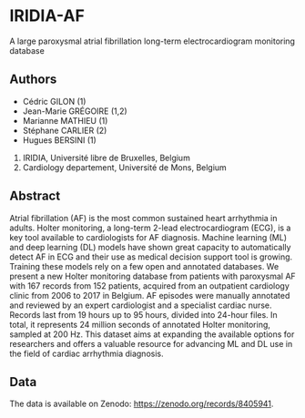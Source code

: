 # IRIDIA-AF

A large paroxysmal atrial fibrillation long-term electrocardiogram monitoring database
## Authors

- Cédric GILON (1)
- Jean-Marie GRÉGOIRE (1,2)
- Marianne MATHIEU (1)
- Stéphane CARLIER (2)
- Hugues BERSINI (1)

1. IRIDIA, Université libre de Bruxelles, Belgium
2. Cardiology departement, Université de Mons, Belgium

## Abstract

Atrial fibrillation (AF) is the most common sustained heart arrhythmia in adults. 
Holter monitoring, a long-term 2-lead electrocardiogram (ECG), is a key tool available to cardiologists for AF diagnosis. 
Machine learning (ML) and deep learning (DL) models have shown great capacity to automatically detect AF in ECG and their use as medical decision support tool is growing.
Training these models rely on a few open and annotated databases. 
We present a new Holter monitoring database from patients with paroxysmal AF with 167 records from 152 patients, acquired from an outpatient cardiology clinic from 2006 to 2017 in Belgium. 
AF episodes were manually annotated and reviewed by an expert cardiologist and a specialist cardiac nurse.
Records last from 19 hours up to 95 hours, divided into 24-hour files.
In total, it represents 24 million seconds of annotated Holter monitoring, sampled at 200 Hz.
This dataset aims at expanding the available options for researchers and offers a valuable resource for advancing ML and DL use in the field of cardiac arrhythmia diagnosis.

## Data

The data is available on Zenodo: https://zenodo.org/records/8405941.
